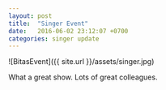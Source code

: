 ```yaml
---
layout: post
title:  "Singer Event"
date:   2016-06-02 23:12:07 +0700
categories: singer update
---
```

![BitasEvent]({{ site.url }}/assets/singer.jpg)

What a great show.  Lots of great colleagues.
